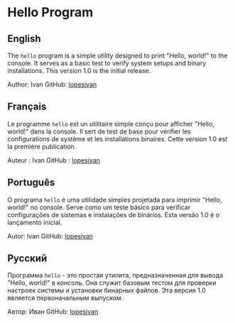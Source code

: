 # Hello Program

## English

The `hello` program is a simple utility designed to print
"Hello, world!" to the console. It serves as a basic test to
verify system setups and binary installations. This version
1.0 is the initial release.

Author: Ivan
GitHub: [lopesivan](https://github.com/lopesivan)

## Français

Le programme `hello` est un utilitaire simple conçu pour
afficher "Hello, world!" dans la console. Il sert de test de
base pour vérifier les configurations de système et les
installations binaires. Cette version 1.0 est la première
publication.

Auteur : Ivan
GitHub : [lopesivan](https://github.com/lopesivan)

## Português

O programa `hello` é uma utilidade simples projetada
para imprimir "Hello, world!" no console. Serve como um
teste básico para verificar configurações de sistemas e
instalações de binários. Esta versão 1.0 é o lançamento
inicial.

Autor: Ivan
GitHub: [lopesivan](https://github.com/lopesivan)

## Русский

Программа `hello` - это простая
утилита, предназначенная для
вывода "Hello, world!" в консоль. Она
служит базовым тестом для
проверки настроек системы и
установки бинарных файлов. Эта
версия 1.0 является первоначальным
выпуском.

Автор: Иван
GitHub: [lopesivan](https://github.com/lopesivan)
